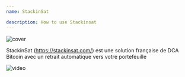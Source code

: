 ```yaml
---
name: StackinSat

description: How to use Stackinsat
---
```


![cover](assets/cover.webp)

StackinSat (https://stackinsat.com/) est une solution française de DCA Bitcoin avec un retrait automatique vers votre portefeuille

![video](https://www.youtube.com/watch?v=mpT3kJDfRVw)
